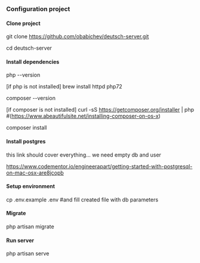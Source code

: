 ### Configuration project

#### Clone project
git clone https://github.com/obabichev/deutsch-server.git

cd deutsch-server

#### Install dependencies
php --version

[if php is not installed] brew install httpd php72

composer --version

[if composer is not installed] curl -sS https://getcomposer.org/installer | php #(https://www.abeautifulsite.net/installing-composer-on-os-x)

composer install

#### Install postgres
this link should cover everything... we need empty db and user

https://www.codementor.io/engineerapart/getting-started-with-postgresql-on-mac-osx-are8jcopb

#### Setup environment
cp .env.example .env #and fill created file with db parameters

#### Migrate
php artisan migrate

#### Run server
php artisan serve
